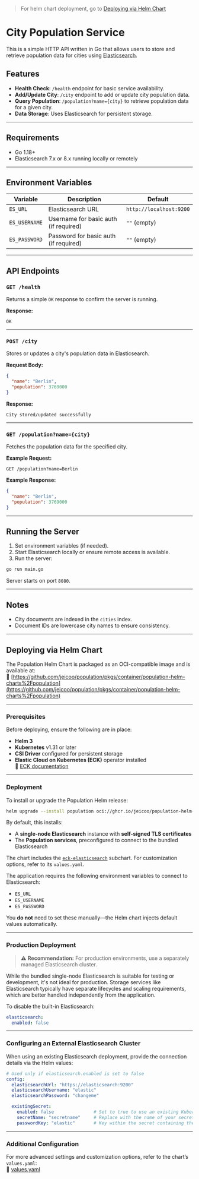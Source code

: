 > For helm chart deployment, go to [Deploying via Helm Chart](#deploying-via-helm-chart)
# City Population Service

This is a simple HTTP API written in Go that allows users to store and retrieve population data for cities using [Elasticsearch](https://www.elastic.co/elasticsearch/).

## Features

- **Health Check**: `/health` endpoint for basic service availability.
- **Add/Update City**: `/city` endpoint to add or update city population data.
- **Query Population**: `/population?name={city}` to retrieve population data for a given city.
- **Data Storage**: Uses Elasticsearch for persistent storage.

---

## Requirements

- Go 1.18+
- Elasticsearch 7.x or 8.x running locally or remotely

---

## Environment Variables

| Variable       | Description                             | Default                  |
|----------------|-----------------------------------------|--------------------------|
| `ES_URL`       | Elasticsearch URL                       | `http://localhost:9200` |
| `ES_USERNAME`  | Username for basic auth (if required)   | `""` (empty)             |
| `ES_PASSWORD`  | Password for basic auth (if required)   | `""` (empty)             |

---

## API Endpoints

### `GET /health`

Returns a simple `OK` response to confirm the server is running.

**Response:**
```
OK
```

---

### `POST /city`

Stores or updates a city's population data in Elasticsearch.

**Request Body:**
```json
{
  "name": "Berlin",
  "population": 3769000
}
```

**Response:**
```
City stored/updated successfully
```

---

### `GET /population?name={city}`

Fetches the population data for the specified city.

**Example Request:**
```
GET /population?name=Berlin
```

**Example Response:**
```json
{
  "name": "Berlin",
  "population": 3769000
}
```

---

## Running the Server

1. Set environment variables (if needed).
2. Start Elasticsearch locally or ensure remote access is available.
3. Run the server:

```bash
go run main.go
```

Server starts on port `8080`.

---

## Notes

- City documents are indexed in the `cities` index.
- Document IDs are lowercase city names to ensure consistency.

---

## Deploying via Helm Chart

The Population Helm Chart is packaged as an OCI-compatible image and is available at:  
🔗 [https://github.com/jeicoo/population/pkgs/container/population-helm-charts%2Fpopulation](https://github.com/jeicoo/population/pkgs/container/population-helm-charts%2Fpopulation)

---

### Prerequisites

Before deploying, ensure the following are in place:

- **Helm 3**
- **Kubernetes** v1.31 or later
- **CSI Driver** configured for persistent storage
- **Elastic Cloud on Kubernetes (ECK)** operator installed  
  📘 [ECK documentation](https://www.elastic.co/docs/deploy-manage/deploy/cloud-on-k8s)

---

### Deployment

To install or upgrade the Population Helm release:

```bash
helm upgrade --install population oci://ghcr.io/jeicoo/population-helm-charts/population --version 0.0.11
```

By default, this installs:

- A **single-node Elasticsearch** instance with **self-signed TLS certificates**
- The **Population services**, preconfigured to connect to the bundled Elasticsearch

The chart includes the [`eck-elasticsearch`](https://github.com/elastic/cloud-on-k8s/tree/main/deploy/eck-stack/charts/eck-elasticsearch) subchart. For customization options, refer to its `values.yaml`.

The application requires the following environment variables to connect to Elasticsearch:

- `ES_URL`
- `ES_USERNAME`
- `ES_PASSWORD`

You **do not** need to set these manually—the Helm chart injects default values automatically.

---

### Production Deployment

> ⚠️ **Recommendation:** For production environments, use a separately managed Elasticsearch cluster.

While the bundled single-node Elasticsearch is suitable for testing or development, it's not ideal for production. Storage services like Elasticsearch typically have separate lifecycles and scaling requirements, which are better handled independently from the application.

To disable the built-in Elasticsearch:

```yaml
elasticsearch:
  enabled: false
```

---

### Configuring an External Elasticsearch Cluster

When using an existing Elasticsearch deployment, provide the connection details via the Helm values:

```yaml
# Used only if elasticsearch.enabled is set to false
config:
  elasticsearchUrl: "https://elasticsearch:9200"
  elasticsearchUsername: "elastic"
  elasticsearchPassword: "changeme"

  existingSecret:
    enabled: false               # Set to true to use an existing Kubernetes Secret
    secretName: "secretname"     # Replace with the name of your secret
    passwordKey: "elastic"       # Key within the secret containing the password
```

---

### Additional Configuration

For more advanced settings and customization options, refer to the chart’s `values.yaml`:  
📄 [values.yaml](https://github.com/jeicoo/population/blob/main/chart/values.yaml)
